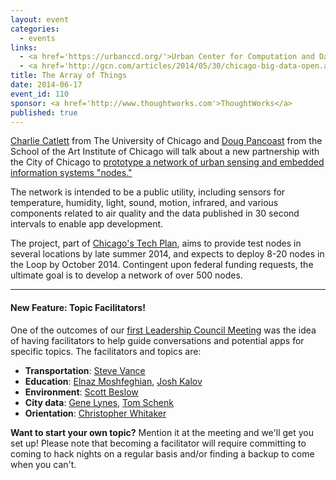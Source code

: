 ```yaml
---
layout: event
categories: 
  - events
links:
  - <a href='https://urbanccd.org/'>Urban Center for Computation and Data</a>
  - <a href='http://gcn.com/articles/2014/05/30/chicago-big-data-open.aspx'>Chicago readies the next-generation big data network</a>
title: The Array of Things
date: 2014-06-17
event_id: 110
sponsor: <a href='http://www.thoughtworks.com'>ThoughtWorks</a>
published: true
---
```


[Charlie Catlett](http://en.wikipedia.org/wiki/Charlie_Catlett) from The University of Chicago and [Doug Pancoast](http://www.saic.edu/profiles/faculty/douglaspancoast/) from the School of the Art Institute of Chicago will talk about a new partnership with the City of Chicago to [prototype a network of urban sensing and embedded information systems "nodes."](http://gcn.com/articles/2014/05/30/chicago-big-data-open.aspx)  

The network is intended to be a public utility, including sensors for temperature, humidity, light, sound, motion, infrared, and various components related to air quality and the data published in 30 second intervals to enable app development.  

The project, part of [Chicago's Tech Plan](http://techplan.cityofchicago.org/initiatives-by-strategy/next-generation-infrastructure/initiative-3/), aims to provide test nodes in several locations by late summer 2014, and expects to deploy 8-20 nodes in the Loop by October 2014.  Contingent upon federal funding requests, the ultimate goal is to develop a network of over 500 nodes.

---

#### New Feature: Topic Facilitators!

One of the outcomes of our [first Leadership Council Meeting](https://docs.google.com/document/d/1Q59-f1tEv2mep_GABc5XWy2X_5KA_RTWFm1R75tlAuw/edit) was the idea of having facilitators to help guide conversations and potential apps for specific topics. The facilitators and topics are:

* __Transportation__: [Steve Vance](https://twitter.com/stevevance)
* __Education__: [Elnaz Moshfeghian](https://twitter.com/elnazem), [Josh Kalov](https://twitter.com/shua123)
* __Environment__: [Scott Beslow](https://twitter.com/sbeslow)
* __City data__: [Gene Lynes](https://twitter.com/Geneorama), [Tom Schenk](https://twitter.com/tomschenkjr)
* __Orientation__: [Christopher Whitaker](https://twitter.com/CivicWhitaker)

__Want to start your own topic?__ Mention it at the meeting and we'll get you set up! Please note that becoming a facilitator will require committing to coming to hack nights on a regular basis and/or finding a backup to come when you can't.